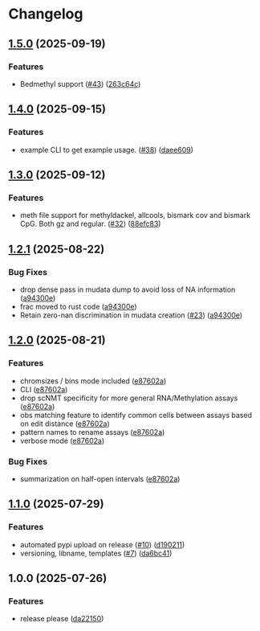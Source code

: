 # Changelog

## [1.5.0](https://github.com/FunctionalEpigeneticsLab/linkapy/compare/v1.4.0...v1.5.0) (2025-09-19)


### Features

* Bedmethyl support ([#43](https://github.com/FunctionalEpigeneticsLab/linkapy/issues/43)) ([263c64c](https://github.com/FunctionalEpigeneticsLab/linkapy/commit/263c64cc1e8b2f4d45b5af4159d14957ac622fb7))

## [1.4.0](https://github.com/FunctionalEpigeneticsLab/linkapy/compare/v1.3.0...v1.4.0) (2025-09-15)


### Features

* example CLI to get example usage. ([#38](https://github.com/FunctionalEpigeneticsLab/linkapy/issues/38)) ([daee609](https://github.com/FunctionalEpigeneticsLab/linkapy/commit/daee6094341d989fc8749c5ef1636977c9fb5b9a))

## [1.3.0](https://github.com/FunctionalEpigeneticsLab/linkapy/compare/v1.2.1...v1.3.0) (2025-09-12)


### Features

* meth file support for methyldackel, allcools, bismark cov and bismark CpG. Both gz and regular. ([#32](https://github.com/FunctionalEpigeneticsLab/linkapy/issues/32)) ([88efc83](https://github.com/FunctionalEpigeneticsLab/linkapy/commit/88efc83d9372f0475cda6ad663194607751f5c68))

## [1.2.1](https://github.com/WardDeb/linkapy/compare/v1.2.0...v1.2.1) (2025-08-22)


### Bug Fixes

* drop dense pass in mudata dump to avoid loss of NA information ([a94300e](https://github.com/WardDeb/linkapy/commit/a94300e3b45bab70e7dc9c90fa89f52680237fa1))
* frac moved to rust code  ([a94300e](https://github.com/WardDeb/linkapy/commit/a94300e3b45bab70e7dc9c90fa89f52680237fa1))
* Retain zero-nan discrimination in mudata creation ([#23](https://github.com/WardDeb/linkapy/issues/23)) ([a94300e](https://github.com/WardDeb/linkapy/commit/a94300e3b45bab70e7dc9c90fa89f52680237fa1))

## [1.2.0](https://github.com/WardDeb/linkapy/compare/v1.1.0...v1.2.0) (2025-08-21)


### Features

* chromsizes / bins mode included ([e87602a](https://github.com/WardDeb/linkapy/commit/e87602a99a3a7c03c05254dcbdbbdeb765fd18d6))
* CLI ([e87602a](https://github.com/WardDeb/linkapy/commit/e87602a99a3a7c03c05254dcbdbbdeb765fd18d6))
* drop scNMT specificity for more general RNA/Methylation assays ([e87602a](https://github.com/WardDeb/linkapy/commit/e87602a99a3a7c03c05254dcbdbbdeb765fd18d6))
* obs matching feature to identify common cells between assays based on edit distance ([e87602a](https://github.com/WardDeb/linkapy/commit/e87602a99a3a7c03c05254dcbdbbdeb765fd18d6))
* pattern names to rename assays ([e87602a](https://github.com/WardDeb/linkapy/commit/e87602a99a3a7c03c05254dcbdbbdeb765fd18d6))
* verbose mode ([e87602a](https://github.com/WardDeb/linkapy/commit/e87602a99a3a7c03c05254dcbdbbdeb765fd18d6))


### Bug Fixes

* summarization on half-open intervals ([e87602a](https://github.com/WardDeb/linkapy/commit/e87602a99a3a7c03c05254dcbdbbdeb765fd18d6))

## [1.1.0](https://github.com/WardDeb/linkapy/compare/v1.0.0...v1.1.0) (2025-07-29)


### Features

* automated pypi upload on release ([#10](https://github.com/WardDeb/linkapy/issues/10)) ([d190211](https://github.com/WardDeb/linkapy/commit/d190211286d8d5fb0a1c10f86f16b62fee6acda1))
* versioning, libname, templates ([#7](https://github.com/WardDeb/linkapy/issues/7)) ([da6bc41](https://github.com/WardDeb/linkapy/commit/da6bc41b0845a0ab1116cb52dfa4db701d129a96))

## 1.0.0 (2025-07-26)


### Features

* release please ([da22150](https://github.com/WardDeb/linkapy/commit/da221505a6e27dcd75102640e8a4b201d9e1e862))
